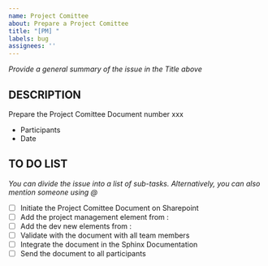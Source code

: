 ```yaml
---
name: Project Comittee
about: Prepare a Project Comittee
title: "[PM] "
labels: bug
assignees: ''
---
```


*Provide a general summary of the issue in the Title above*

DESCRIPTION
-----------
Prepare the Project Comittee Document number xxx

- Participants
- Date

TO DO LIST
-----------
*You can divide the issue into a list of sub-tasks. Alternatively, you can also mention someone using @*

- [ ] Initiate the Project Comittee Document on Sharepoint
- [ ] Add the project management element from :
- [ ] Add the dev new elements from :
- [ ] Validate with the document with all team members
- [ ] Integrate the document in the Sphinx Documentation
- [ ] Send the document to all participants

